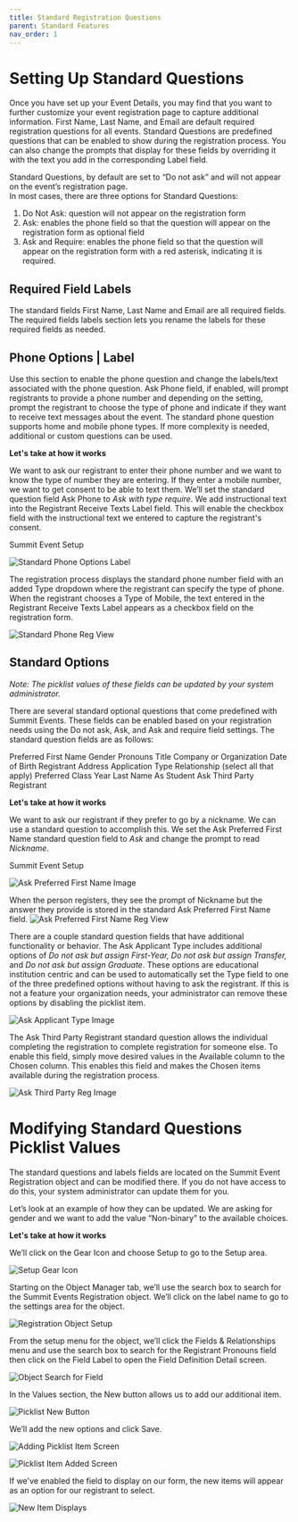 ```yaml
---
title: Standard Registration Questions
parent: Standard Features
nav_order: 1
---
```


# Setting Up Standard Questions

Once you have set up your Event Details, you may find that you want to further customize your event registration page to capture additional information. First Name, Last Name, and Email are default required registration questions for all events. Standard Questions are predefined questions that can be enabled to show during the registration process.  You can also change the prompts that display for these fields by overriding it with the text you add in the corresponding Label field.  

Standard Questions, by default are set to “Do not ask” and will not appear on the event’s registration page.  
In most cases, there are three options for Standard Questions:
1. Do Not Ask: question will not appear on the registration form
2. Ask: enables the phone field so that the question will appear on the registration form as optional field
3. Ask and Require: enables the phone field so that the question will appear on the registration form with a red asterisk, indicating it is required.

## Required Field Labels
The standard fields First Name, Last Name and Email  are all required fields.  The required fields labels section lets you rename the labels for these required fields as needed.  

## Phone Options | Label
Use this section to enable the phone question and change the labels/text associated with the phone question.  Ask Phone field, if enabled, will prompt registrants to provide a phone number and depending on the setting, prompt the registrant to choose the type of phone and indicate if they want to receive text messages about the event.    The standard phone question supports home and mobile phone types.  If more complexity is needed, additional or custom questions can be used.

**Let's take at how it works** 

We want to ask our registrant to enter their phone number and we want to know the type of number they are entering.  If they enter a mobile number, we want to get consent to be able to text them.  We’ll set the standard question field Ask Phone to _Ask with type require_.  We add instructional text into the Registrant Receive Texts Label field.  This will enable the checkbox field with the instructional text we entered to capture the registrant's consent.

Summit Event Setup

![Standard Phone Options Label](https://sfdo-community-sprints.github.io/summit-events-app-documentation/docs/standard-features/images/StandardQs-PhoneOptionsLabels-S1.PNG)


The registration process displays the standard phone number field with an added Type dropdown where the registrant can specify the type of phone.  When the registrant chooses a Type of Mobile, the text entered in the Registrant Receive Texts Label appears as a checkbox field on the registration form.

![Standard Phone Reg View](https://sfdo-community-sprints.github.io/summit-events-app-documentation/docs/standard-features/images/StandardQs-PhoneOptionsLabels-S2.PNG)

## Standard Options
_Note: The picklist values of these fields can be updated by your system administrator._

There are several standard optional questions that come predefined with Summit Events.  These fields can be enabled based on your registration needs using the Do not ask, Ask, and Ask and require field settings.  The standard question fields are as follows:

Preferred First Name
Gender
Pronouns
Title
Company or Organization
Date of Birth
Registrant Address
Application Type
Relationship (select all that apply)
Preferred Class Year
Last Name As Student
Ask Third Party Registrant

**Let's take at how it works**  

We want to ask our registrant if they prefer to go by a nickname.  We can use a standard question to accomplish this.  We set the Ask Preferred First Name standard question field to _Ask_ and change the prompt to read _Nickname_.

Summit Event Setup

![Ask Preferred First Name Image](https://sfdo-community-sprints.github.io/summit-events-app-documentation/docs/standard-features/images/StandardQs1.png)

When the person registers, they see the prompt of Nickname but the answer they provide is stored in the standard Ask Preferred First Name field.
![Ask Preferred First Name Reg View](https://sfdo-community-sprints.github.io/summit-events-app-documentation/docs/standard-features/imagesStandardQs2.png)

There are a couple standard question fields that have additional functionality or behavior.  The Ask Applicant Type includes additional options of _Do not ask but assign First-Year, Do not ask but assign Transfer,_ and _Do not ask but assign Graduate_.  These options are educational institution centric and can be used to automatically set the Type field to one of the three predefined options without having to ask the registrant. If this is not a feature your organization needs, your administrator can remove these options by disabling the picklist item.

![Ask Applicant Type Image](https://sfdo-community-sprints.github.io/summit-events-app-documentation/docs/standard-features/StandardQs-AskType.png)

The Ask Third Party Registrant standard question allows the individual completing the registration to complete registration for someone else.   To enable this field, simply move desired values in the Available column to the Chosen column.  This enables this field and makes the Chosen items available during the registration process.

![Ask Third Party Reg Image](https://sfdo-community-sprints.github.io/summit-events-app-documentation/docs/standard-features/images/StandardQs-ThirdPartyReg.PNG)

# Modifying Standard Questions Picklist Values
The standard questions and labels fields are located on the Summit Event Registration object and can be modified there.  If you do not have access to do this, your system administrator can update them for you.  

Let’s look at an example of how they can be updated.  We are asking for gender and we want to add the value “Non-binary” to the available choices.

**Let's take at how it works**

We’ll click on the Gear Icon and choose Setup to go to the Setup area.

![Setup Gear Icon](https://sfdo-community-sprints.github.io/summit-events-app-documentation/docs/standard-features/images/StandardQs-SetupGearIcon.png)

Starting on the Object Manager tab, we’ll use the search box to search for the Summit Events Registration object.  We’ll click on the label name to go to the settings area for the object.

![Registration Object Setup](https://sfdo-community-sprints.github.io/summit-events-app-documentation/docs/standard-features/images/StandardQs-RegObject.png)

From the setup menu for the object, we’ll click the Fields & Relationships menu and use the search box to search for the Registrant Pronouns field then click on the Field Label to open the Field Definition Detail screen.

![Object Search for Field](https://sfdo-community-sprints.github.io/summit-events-app-documentation/docs/standard-features/images/StandardQs-FieldSearch.png)

In the Values section, the New button allows us to add our additional item.

![Picklist New Button](https://sfdo-community-sprints.github.io/summit-events-app-documentation/docs/standard-features/images/StandardQs-PickListNewbutton.png)

We’ll add the new options and click Save.  

![Adding Picklist Item Screen](https://sfdo-community-sprints.github.io/summit-events-app-documentation/docs/standard-features/images/StandardQs-PickListAddItem.png)

![Picklist Item Added Screen](https://sfdo-community-sprints.github.io/summit-events-app-documentation/docs/standard-features/images/StandardQs-PickListItemAdded.png)


If we've enabled the field to display on our form, the new items will appear as an option for our registrant to select.

![New Item Displays](https://sfdo-community-sprints.github.io/summit-events-app-documentation/docs/standard-features/images/StandardQs-GenderDisplays.png)









